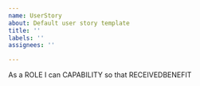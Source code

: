 ```yaml
---
name: UserStory
about: Default user story template
title: ''
labels: ''
assignees: ''

---
```


As a ROLE I can CAPABILITY so that RECEIVEDBENEFIT
